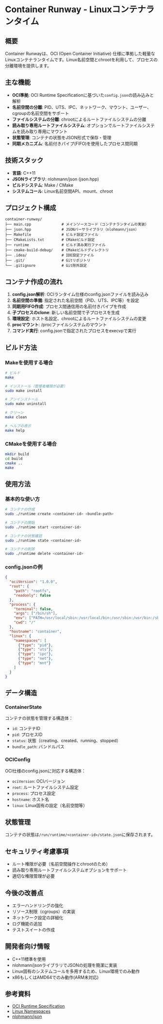 # Container Runway - Linuxコンテナランタイム

## 概要
Container Runwayは、OCI (Open Container Initiative) 仕様に準拠した軽量なLinuxコンテナランタイムです。Linux名前空間とchrootを利用して、プロセスの分離環境を提供します。

## 主な機能
- **OCI準拠**: OCI Runtime Specificationに基づいた`config.json`の読み込みと解析
- **名前空間の分離**: PID、UTS、IPC、ネットワーク、マウント、ユーザー、cgroupの名前空間をサポート
- **ファイルシステムの分離**: chrootによるルートファイルシステムの分離
- **読み取り専用ルートファイルシステム**: オプションでルートファイルシステムを読み取り専用にマウント
- **状態管理**: コンテナの状態をJSON形式で保存・管理
- **同期メカニズム**: 名前付きパイプ(FIFO)を使用したプロセス間同期

## 技術スタック
- **言語**: C++11
- **JSONライブラリ**: nlohmann/json (json.hpp)
- **ビルドシステム**: Make / CMake
- **システムコール**: Linux名前空間API、mount、chroot

## プロジェクト構成
```
container-runway/
├── main.cpp              # メインソースコード（コンテナランタイムの実装）
├── json.hpp              # JSONパーサライブラリ（nlohmann/json）
├── Makefile              # ビルド設定ファイル
├── CMakeLists.txt        # CMakeビルド設定
├── runtime               # ビルド済み実行ファイル
├── cmake-build-debug/    # CMakeビルドディレクトリ
├── .idea/                # IDE設定ファイル
├── .git/                 # Gitリポジトリ
└── .gitignore            # Git除外設定
```

## コンテナ作成の流れ
1. **config.json解析**: OCIランタイム仕様のconfig.jsonファイルを読み込み
2. **名前空間の準備**: 指定された名前空間（PID、UTS、IPC等）を設定
3. **同期用FIFO作成**: プロセス間通信用の名前付きパイプを作成
4. **子プロセスのclone**: 新しい名前空間で子プロセスを生成
5. **環境設定**: ホスト名設定、chrootによるルートファイルシステムの変更
6. **procマウント**: /procファイルシステムのマウント
7. **コマンド実行**: config.jsonで指定されたプロセスをexecvpで実行

## ビルド方法

### Makeを使用する場合
```bash
# ビルド
make

# インストール（管理者権限が必要）
sudo make install

# アンインストール
sudo make uninstall

# クリーン
make clean

# ヘルプの表示
make help
```

### CMakeを使用する場合
```bash
mkdir build
cd build
cmake ..
make
```

## 使用方法

### 基本的な使い方
```bash
# コンテナの作成
sudo ./runtime create <container-id> <bundle-path>

# コンテナの開始
sudo ./runtime start <container-id>

# コンテナの状態確認
sudo ./runtime state <container-id>

# コンテナの削除
sudo ./runtime delete <container-id>
```

### config.jsonの例
```json
{
  "ociVersion": "1.0.0",
  "root": {
    "path": "rootfs",
    "readonly": false
  },
  "process": {
    "terminal": false,
    "args": ["/bin/sh"],
    "env": ["PATH=/usr/local/sbin:/usr/local/bin:/usr/sbin:/usr/bin:/sbin:/bin"],
    "cwd": "/"
  },
  "hostname": "container",
  "linux": {
    "namespaces": [
      {"type": "pid"},
      {"type": "uts"},
      {"type": "ipc"},
      {"type": "net"},
      {"type": "mnt"}
    ]
  }
}
```

## データ構造

### ContainerState
コンテナの状態を管理する構造体：
- `id`: コンテナID
- `pid`: プロセスID
- `status`: 状態（creating、created、running、stopped）
- `bundle_path`: バンドルパス

### OCIConfig
OCI仕様のconfig.jsonに対応する構造体：
- `ociVersion`: OCIバージョン
- `root`: ルートファイルシステム設定
- `process`: プロセス設定
- `hostname`: ホスト名
- `linux`: Linux固有の設定（名前空間等）

## 状態管理
コンテナの状態は`/run/runtime/<container-id>/state.json`に保存されます。

## セキュリティ考慮事項
- ルート権限が必要（名前空間操作とchrootのため）
- 読み取り専用ルートファイルシステムオプションをサポート
- 適切な権限管理が必要

## 今後の改善点
- エラーハンドリングの強化
- リソース制限（cgroups）の実装
- ネットワーク設定の詳細化
- ログ機能の追加
- テストスイートの作成

## 開発者向け情報
- C++11標準を使用
- nlohmann/jsonライブラリでJSONの処理を簡潔に実装
- Linux固有のシステムコールを多用するため、Linux環境でのみ動作
- x86もしくはAMD64でのみ動作(ARM未対応)
## 参考資料
- [OCI Runtime Specification](https://github.com/opencontainers/runtime-spec)
- [Linux Namespaces](https://man7.org/linux/man-pages/man7/namespaces.7.html)
- [nlohmann/json](https://github.com/nlohmann/json)